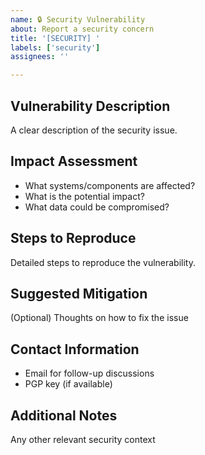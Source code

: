 ```yaml
---
name: 🔒 Security Vulnerability
about: Report a security concern
title: '[SECURITY] '
labels: ['security']
assignees: ''

---
```


## Vulnerability Description
A clear description of the security issue.

## Impact Assessment
- What systems/components are affected?
- What is the potential impact?
- What data could be compromised?

## Steps to Reproduce
Detailed steps to reproduce the vulnerability.

## Suggested Mitigation
(Optional) Thoughts on how to fix the issue

## Contact Information
- Email for follow-up discussions
- PGP key (if available)

## Additional Notes
Any other relevant security context
